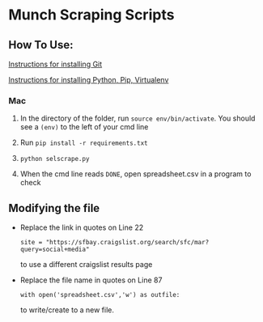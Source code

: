 # Munch Scraping Scripts

## How To Use:
[Instructions for installing Git]("https://git-scm.com/book/en/v2/Getting-Started-Installing-Git")

[Instructions for installing Python, Pip, Virtualenv]("http://www.pyladies.com/blog/Get-Your-Mac-Ready-for-Python-Programming/")
### Mac

1. In the directory of the folder, run `source env/bin/activate`. You should see a `(env)` to the left of your cmd line

2. Run `pip install -r requirements.txt`

3. `python selscrape.py`

4. When the cmd line reads `DONE`, open spreadsheet.csv in a program to check


## Modifying the file

- Replace the link in quotes on Line 22

	`site = "https://sfbay.craigslist.org/search/sfc/mar?query=social+media"`

	to use a different craigslist results page

- Replace the file name in quotes on Line 87
	
	`with open('spreadsheet.csv','w') as outfile:`

	to write/create to a new file.